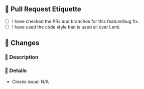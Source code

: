 ## 🍙 Pull Request Etiquette

<!--
For your pull request to be merged, there are a few guidelines that you must follow.
-->

- [ ] I have checked the PRs and branches for this feature/bug fix.
- [ ] I have used the code style that is used all over Lemi.

## 🎀 Changes

### 🍰 Description
<!--
Please provide general description of your changes and what this PR does.
-->

### 🌷 Details
<!--
Please list all the changes you've made here.
You may reference other PRs or issues.

If this PR is a response to an issue, please change N/A with an issue number.
-->
- Closes issue: N/A
